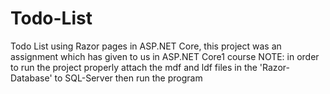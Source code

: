 # Todo-List
Todo List using Razor pages in ASP.NET Core, this project was an assignment which has given to us in ASP.NET Core1 course
NOTE: in order to run the project properly attach the mdf and ldf files in the 'Razor-Database' to SQL-Server then run the program
